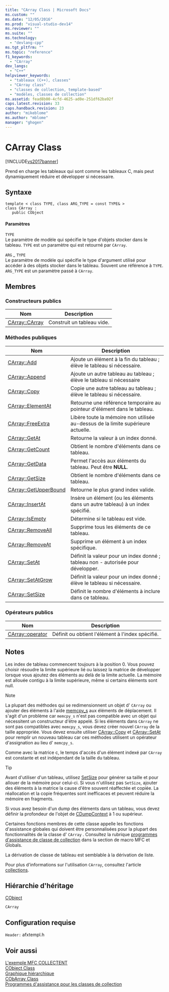 ```yaml
---
title: "CArray Class | Microsoft Docs"
ms.custom: ""
ms.date: "12/05/2016"
ms.prod: "visual-studio-dev14"
ms.reviewer: ""
ms.suite: ""
ms.technology: 
  - "devlang-cpp"
ms.tgt_pltfrm: ""
ms.topic: "reference"
f1_keywords: 
  - "CArray"
dev_langs: 
  - "C++"
helpviewer_keywords: 
  - "tableaux (C++), classes"
  - "CArray class"
  - "classes de collection, template-based"
  - "modèles, classes de collection"
ms.assetid: fead8b00-4cfd-4625-ad0e-251df62ba92f
caps.latest.revision: 33
caps.handback.revision: 23
author: "mikeblome"
ms.author: "mblome"
manager: "ghogen"
---
```

# CArray Class
[!INCLUDE[vs2017banner](../../assembler/inline/includes/vs2017banner.md)]

Prend en charge les tableaux qui sont comme les tableaux C, mais peut dynamiquement réduire et développer si nécessaire.  
  
## Syntaxe  
  
```  
template < class TYPE, class ARG_TYPE = const TYPE& >   
class CArray :   
   public CObject  
```  
  
#### Paramètres  
 `TYPE`  
 Le paramètre de modèle qui spécifie le type d'objets stocker dans le tableau.  `TYPE` est un paramètre qui est retourné par `CArray`.  
  
 `ARG` *\_* `TYPE`  
 Le paramètre de modèle qui spécifie le type d'argument utilisé pour accéder à des objets stocker dans le tableau.  Souvent une référence à `TYPE`.  `ARG_TYPE` est un paramètre passé à `CArray`.  
  
## Membres  
  
### Constructeurs publics  
  
|Nom|Description|  
|---------|-----------------|  
|[CArray::CArray](../Topic/CArray::CArray.md)|Construit un tableau vide.|  
  
### Méthodes publiques  
  
|Nom|Description|  
|---------|-----------------|  
|[CArray::Add](../Topic/CArray::Add.md)|Ajoute un élément à la fin du tableau ; élève le tableau si nécessaire.|  
|[CArray::Append](../Topic/CArray::Append.md)|Ajoute un autre tableau au tableau ; élève le tableau si nécessaire|  
|[CArray::Copy](../Topic/CArray::Copy.md)|Copie une autre tableau au tableau ; élève le tableau si nécessaire.|  
|[CArray::ElementAt](../Topic/CArray::ElementAt.md)|Retourne une référence temporaire au pointeur d'élément dans le tableau.|  
|[CArray::FreeExtra](../Topic/CArray::FreeExtra.md)|Libère toute la mémoire non utilisée au\-dessus de la limite supérieure actuelle.|  
|[CArray::GetAt](../Topic/CArray::GetAt.md)|Retourne la valeur à un index donné.|  
|[CArray::GetCount](../Topic/CArray::GetCount.md)|Obtient le nombre d'éléments dans ce tableau.|  
|[CArray::GetData](../Topic/CArray::GetData.md)|Permet l'accès aux éléments du tableau.  Peut être **NULL**.|  
|[CArray::GetSize](../Topic/CArray::GetSize.md)|Obtient le nombre d'éléments dans ce tableau.|  
|[CArray::GetUpperBound](../Topic/CArray::GetUpperBound.md)|Retourne le plus grand index valide.|  
|[CArray::InsertAt](../Topic/CArray::InsertAt.md)|Insère un élément \(ou les éléments dans un autre tableau\) à un index spécifié.|  
|[CArray::IsEmpty](../Topic/CArray::IsEmpty.md)|Détermine si le tableau est vide.|  
|[CArray::RemoveAll](../Topic/CArray::RemoveAll.md)|Supprime tous les éléments de ce tableau.|  
|[CArray::RemoveAt](../Topic/CArray::RemoveAt.md)|Supprime un élément à un index spécifique.|  
|[CArray::SetAt](../Topic/CArray::SetAt.md)|Définit la valeur pour un index donné ; tableau non \- autorisée pour développer.|  
|[CArray::SetAtGrow](../Topic/CArray::SetAtGrow.md)|Définit la valeur pour un index donné ; élève le tableau si nécessaire.|  
|[CArray::SetSize](../Topic/CArray::SetSize.md)|Définit le nombre d'éléments à inclure dans ce tableau.|  
  
### Opérateurs publics  
  
|Nom|Description|  
|---------|-----------------|  
|[CArray::operator](../Topic/CArray::operator.md)|Définit ou obtient l'élément à l'index spécifié.|  
  
## Notes  
 Les index de tableau commencent toujours à la position 0.  Vous pouvez choisir résoudre la limite supérieure lié ou laissez la matrice de développer lorsque vous ajoutez des éléments au delà de la limite actuelle.  La mémoire est allouée contigu à la limite supérieure, même si certains éléments sont null.  
  
> [!NOTE]
>  La plupart des méthodes qui se redimensionnent un objet d' `CArray` ou ajouter des éléments à l'aide [memcpy\_s](../../c-runtime-library/reference/memcpy-s-wmemcpy-s.md) aux éléments de déplacement.  Il s'agit d'un problème car `memcpy_s` n'est pas compatible avec un objet qui nécessitent un constructeur d'être appelé.  Si les éléments dans `CArray` ne sont pas compatibles avec `memcpy_s`, vous devez créer nouvel `CArray` de la taille appropriée.  Vous devez ensuite utiliser [CArray::Copy](../Topic/CArray::Copy.md) et [CArray::SetAt](../Topic/CArray::SetAt.md) pour remplir un nouveau tableau car ces méthodes utilisent un opérateur d'assignation au lieu d' `memcpy_s`.  
  
 Comme avec la matrice c, le temps d'accès d'un élément indexé par `CArray` est constante et est indépendant de la taille du tableau.  
  
> [!TIP]
>  Avant d'utiliser d'un tableau, utilisez [SetSize](../Topic/CArray::SetSize.md) pour générer sa taille et pour allouer de la mémoire pour celui\-ci.  Si vous n'utilisez pas `SetSize`, ajouter des éléments à la matrice la cause d'être souvent réaffectée et copiée.  La réallocation et la copie fréquentes sont inefficaces et peuvent réduire la mémoire en fragments.  
  
 Si vous avez besoin d'un dump des éléments dans un tableau, vous devez définir la profondeur de l'objet de [CDumpContext](../../mfc/reference/cdumpcontext-class.md) à 1 ou supérieur.  
  
 Certaines fonctions membres de cette classe appelle les fonctions d'assistance globales qui doivent être personnalisées pour la plupart des fonctionnalités de la classe d' `CArray` .  Consultez la rubrique [programmes d'assistance de classe de collection](../../mfc/reference/collection-class-helpers.md) dans la section de macro MFC et Globals.  
  
 La dérivation de classe de tableau est semblable à la dérivation de liste.  
  
 Pour plus d'informations sur l'utilisation `CArray`, consultez l'article [collections](../../mfc/collections.md).  
  
## Hiérarchie d'héritage  
 [CObject](../../mfc/reference/cobject-class.md)  
  
 `CArray`  
  
## Configuration requise  
 `Header:` afxtempl.h  
  
## Voir aussi  
 [L'exemple MFC COLLECTENT](../../top/visual-cpp-samples.md)   
 [CObject Class](../../mfc/reference/cobject-class.md)   
 [Graphique hiérarchique](../../mfc/hierarchy-chart.md)   
 [CObArray Class](../../mfc/reference/cobarray-class.md)   
 [Programmes d'assistance pour les classes de collection](../../mfc/reference/collection-class-helpers.md)